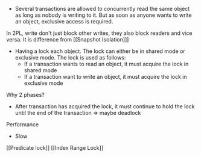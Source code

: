- Several transactions are allowed to concurrently read the same object as long as nobody is writing to it. But as soon as anyone wants to write an object, exclusive access is required.

In 2PL, write don't just block other writes, they also block readers and vice versa. It is difference from [[Snapshot Isolation]]]

- Having a lock each object. The lock can either be in shared mode or exclusive mode. The lock is used as follows:
	+ If a transaction wants to read an object, it must acquire the lock in shared mode
	+ If a transaction want to write an object, it must acquire the lock in exclusive mode

Why 2 phases?
- After transaction has acquired the lock, it must continue to hold the lock until the end of the transaction => maybe deadlock

Performance
- Slow

[[Predicate lock]]
[[Index Range Lock]]